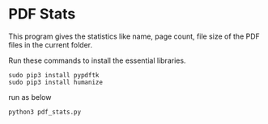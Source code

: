 PDF Stats
=========

This program gives the statistics like name, page count, file size of the PDF files in the current folder.


Run these commands  to install the essential libraries.

```
sudo pip3 install pypdftk
sudo pip3 install humanize
```

run as below
```
python3 pdf_stats.py
```
